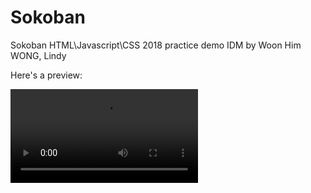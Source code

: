 # Sokoban

Sokoban HTML\Javascript\CSS 
2018 practice demo IDM
by Woon Him WONG, Lindy

Here's a preview:

![Preview Video](preview1.mp4)